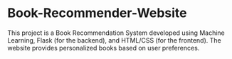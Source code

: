# Book-Recommender-Website
This project is a Book Recommendation System developed using Machine Learning, Flask (for the backend), and HTML/CSS (for the frontend). The website provides personalized books based on user preferences.
